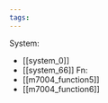 ```yaml
---
tags:
---
```

System:
- [[system_0]]
- [[system_66]]
Fn:
- [[m7004_function5]]
- [[m7004_function6]]

